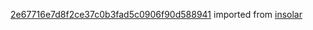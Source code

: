 [2e67716e7d8f2ce37c0b3fad5c0906f90d588941](https://github.com/insolar/insolar/commit/2e67716e7d8f2ce37c0b3fad5c0906f90d588941) imported from [insolar](https://github.com/insolar/insolar)
